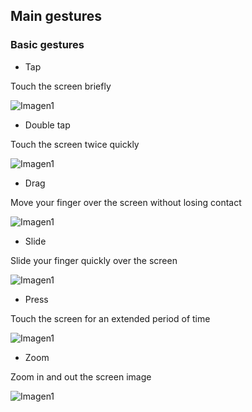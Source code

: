 ## Main gestures

### Basic gestures


* Tap

Touch the screen briefly

![Imagen1](http://static.energysistem.com/images/manuals/39530/535569b2b5b35.jpg)


* Double tap

Touch the screen twice quickly

![Imagen1](http://static.energysistem.com/images/manuals/39530/535569bdd9805.jpg)


* Drag

Move your finger over the screen without losing contact

![Imagen1](http://static.energysistem.com/images/manuals/39530/535569cfdb51d.jpg)


* Slide

Slide your finger quickly over the screen

![Imagen1](http://static.energysistem.com/images/manuals/39530/53556aaed15c2.jpg)


* Press

Touch the screen for an extended period of time

![Imagen1](http://static.energysistem.com/images/manuals/39530/53556aedbd1e1.jpg)


* Zoom

Zoom in and out the screen image

![Imagen1](http://static.energysistem.com/images/manuals/39530/53556afc48900.jpg)



